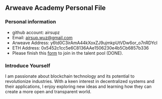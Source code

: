 ## Arweave Academy Personal File

### Personal information

- github account: airsupz
- Email: airsup.wuz@gmail.com
- Arweave Address: y6td0C3irAmA44kXoxZJ9ujmkpUtVDw6or_o7nRDYcI
- ETH Address: 0x5452c1cc5e6C8136AAe1506230e4b5Cb6857b336
- Please finish this [form](https://docs.google.com/forms/d/e/1FAIpQLSfWA5fIIcBgmRppm3jNz5vmf9Mai_QMVil-2pO4r7YKn_Zhtw/viewform?usp=sf_link) to join in the talent pool (DONE).

### Introduce Yourself
I am passionate about blockchain technology and its potential to revolutionize industries. With a keen interest in decentralized systems and their applications, I enjoy exploring new ideas and learning how they can create a more open and transparent world.